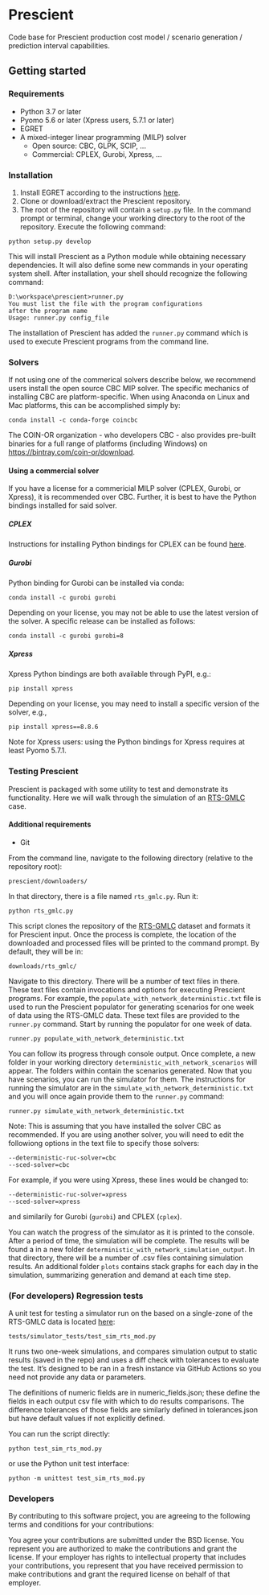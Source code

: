 # Prescient
Code base for Prescient production cost model / scenario generation / prediction interval capabilities.

## Getting started

### Requirements
* Python 3.7 or later
* Pyomo 5.6 or later (Xpress users, 5.7.1 or later)
* EGRET
* A mixed-integer linear programming (MILP) solver
  * Open source: CBC, GLPK, SCIP, ...
  * Commercial: CPLEX, Gurobi, Xpress, ...

### Installation
1. Install EGRET according to the instructions [here](https://github.com/grid-parity-exchange/Egret/blob/master/README.md).
2. Clone or download/extract the Prescient repository.
3. The root of the repository will contain a `setup.py` file. In the command prompt or terminal, change your working directory to the root of the repository. Execute the following command:
```
python setup.py develop
```
This will install Prescient as a Python module while obtaining necessary dependencies. It will also define some new commands in your operating system shell. After installation, your shell should recognize the following command:

```
D:\workspace\prescient>runner.py
You must list the file with the program configurations
after the program name
Usage: runner.py config_file
```

The installation of Prescient has added the `runner.py` command which is used to execute Prescient programs from the command line.

### Solvers
If not using one of the commerical solvers describe below, we recommend users install the open source CBC MIP solver. The specific mechanics of installing CBC are platform-specific. When using Anaconda on Linux and Mac platforms, this can be accomplished simply by:

```
conda install -c conda-forge coincbc
```

The COIN-OR organization - who developers CBC - also provides pre-built binaries for a full range of platforms (including Windows) on https://bintray.com/coin-or/download.


#### Using a commercial solver
If you have a license for a commericial MILP solver (CPLEX, Gurobi, or Xpress), it is recommended over CBC. Further, it is best to have the Python bindings installed for said solver. 

##### CPLEX
Instructions for installing Python bindings for CPLEX can be found [here](https://www.ibm.com/support/knowledgecenter/en/SSSA5P_12.8.0/ilog.odms.cplex.help/CPLEX/GettingStarted/topics/set_up/Python_setup.html).


##### Gurobi
Python binding for Gurobi can be installed via conda:
```
conda install -c gurobi gurobi
```
Depending on your license, you may not be able to use the latest version of the solver.
A specific release can be installed as follows:
```
conda install -c gurobi gurobi=8
```

##### Xpress
Xpress Python bindings are both available through PyPI, e.g.:
```
pip install xpress
```
Depending on your license, you may need to install a specific version of the solver, e.g.,
```
pip install xpress==8.8.6
```
Note for Xpress users: using the Python bindings for Xpress requires at least Pyomo 5.7.1.


### Testing Prescient
Prescient is packaged with some utility to test and demonstrate its functionality. Here we will walk through the simulation of an [RTS-GMLC](https://github.com/GridMod/RTS-GMLC) case.

#### Additional requirements
* Git

From the command line, navigate to the following directory (relative to the repository root):

```
prescient/downloaders/
```

In that directory, there is a file named `rts_gmlc.py`. Run it:

```
python rts_gmlc.py
```

This script clones the repository of the [RTS-GMLC](https://github.com/GridMod/RTS-GMLC) dataset and formats it for Prescient input. Once the process is complete, the location of the downloaded and processed files will be printed to the command prompt. By default, they will be in:

```
downloads/rts_gmlc/
```

Navigate to this directory. There will be a number of text files in there. These text files contain invocations and options for executing Prescient programs. For example, the `populate_with_network_deterministic.txt` file is used to run the Prescient populator for generating scenarios for one week of data using the RTS-GMLC data. These text files are provided to the `runner.py` command. Start by running the populator for one week of data.

```
runner.py populate_with_network_deterministic.txt
```

You can follow its progress through console output. Once complete, a new folder in your working directory `deterministic_with_network_scenarios` will appear. The folders within contain the scenarios generated. Now that you have scenarios, you can run the simulator for them. The instructions for running the simulator are in the `simulate_with_network_deterministic.txt` and you will once again provide them to the `runner.py` command:

```
runner.py simulate_with_network_deterministic.txt
```

Note: This is assuming that you have installed the solver CBC as recommended. If you are using another solver, you will need to edit the followiong options in the text file to specify those solvers:

```
--deterministic-ruc-solver=cbc
--sced-solver=cbc
```

For example, if you were using Xpress, these lines would be changed to:
```
--deterministic-ruc-solver=xpress
--sced-solver=xpress
```
and similarily for Gurobi (`gurobi`) and CPLEX (`cplex`).

You can watch the progress of the simulator as it is printed to the console. After a period of time, the simulation will be complete. The results will be found a in a new folder `deterministic_with_network_simulation_output`. In that directory, there will be a number of .csv files containing simulation results. An additional folder `plots` contains stack graphs for each day in the simulation, summarizing generation and demand at each time step.

### (For developers) Regression tests
A unit test for testing a simulator run on the based on a single-zone of the RTS-GMLC data is located [here](https://github.com/grid-parity-exchange/prescient/blob/master/tests/simulator_tests/test_sim_rts_mod.py):

```
tests/simulator_tests/test_sim_rts_mod.py
```
It runs two one-week simulations, and compares simulation output to static results (saved in the repo) and uses a diff check with tolerances to evaluate the test. It’s designed to be ran in a fresh instance via GitHub Actions so you need not provide any data or parameters.

The definitions of numeric fields are in numeric_fields.json; these define the fields in each output csv file with which to do results comparisons. The difference tolerances of those fields are similarly defined in tolerances.json but have default values if not explicitly defined.

You can run the script directly:

```
python test_sim_rts_mod.py
```

or use the Python unit test interface:

```
python -m unittest test_sim_rts_mod.py
```

### Developers

By contributing to this software project, you are agreeing to the following terms and conditions for your contributions:

You agree your contributions are submitted under the BSD license.
You represent you are authorized to make the contributions and grant the license. If your employer has rights to intellectual property that includes your contributions, you represent that you have received permission to make contributions and grant the required license on behalf of that employer.

